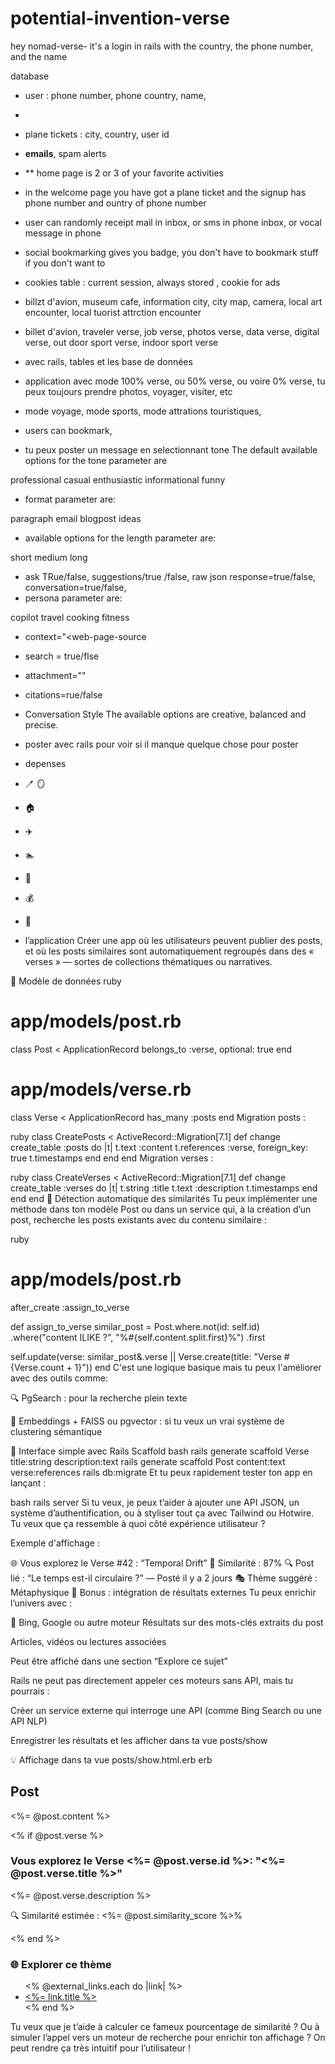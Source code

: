 # potential-invention-verse
hey
nomad-verse- it's a login in rails with the country, the phone number, and the name

database

- user : phone number, phone country, name,
* 

- plane tickets : city, country, user id
- **emails**, spam alerts

- ** home page is 2 or 3 of your favorite activities
- in the welcome page you have got a plane ticket
and the signup has phone number and ountry of phone number

- user can randomly receipt mail in inbox, or sms in phone inbox, or vocal message in phone

- social bookmarking gives you badge, you don't have to bookmark stuff if you don't want to
- cookies table : current session, always stored ,  cookie for ads
- billzt d'avion, museum cafe, information city, city map, camera, local art encounter, local tuorist attrction encounter

- billet d'avion, traveler verse, job verse, photos verse, data verse, digital verse, out door sport verse, indoor sport verse

- avec rails, tables et les base de données
- application avec mode 100% verse, ou 50% verse, ou voire 0% verse, tu peux toujours prendre photos, voyager, visiter, etc
- mode voyage, mode sports, mode attrations touristiques,
- users can bookmark,
- tu peux poster un message en selectionnant tone  The default available options for the tone parameter are

professional
casual
enthusiastic
informational
funny
- format parameter are:

paragraph
email
blogpost
ideas
- available options for the length parameter are:

short
medium
long
- ask TRue/false, suggestions/true /false, raw json response=true/false, conversation=true/false,
- persona parameter are:

copilot
travel
cooking
fitness

- context="<web-page-source
- search = true/flse
- attachment="<image-url-or-path>"
- citations=rue/false
- Conversation Style
The available options are creative, balanced and precise.


- poster avec rails pour voir si il manque quelque chose pour poster
- depenses
-  :toothbrush: :mirror:
- :house:
- :airplane:
- :swimmer:
- :woman:
- :moneybag:
- :football:
- l’application
Créer une app où les utilisateurs peuvent publier des posts, et où les posts similaires sont automatiquement regroupés dans des « verses » — sortes de collections thématiques ou narratives.

🧩 Modèle de données
ruby
# app/models/post.rb
class Post < ApplicationRecord
  belongs_to :verse, optional: true
end

# app/models/verse.rb
class Verse < ApplicationRecord
  has_many :posts
end
Migration posts :

ruby
class CreatePosts < ActiveRecord::Migration[7.1]
  def change
    create_table :posts do |t|
      t.text :content
      t.references :verse, foreign_key: true
      t.timestamps
    end
  end
end
Migration verses :

ruby
class CreateVerses < ActiveRecord::Migration[7.1]
  def change
    create_table :verses do |t|
      t.string :title
      t.text :description
      t.timestamps
    end
  end
end
🤖 Détection automatique des similarités
Tu peux implémenter une méthode dans ton modèle Post ou dans un service qui, à la création d’un post, recherche les posts existants avec du contenu similaire :

ruby
# app/models/post.rb
after_create :assign_to_verse

def assign_to_verse
  similar_post = Post.where.not(id: self.id)
                     .where("content ILIKE ?", "%#{self.content.split.first}%")
                     .first

  self.update(verse: similar_post&.verse || Verse.create(title: "Verse #{Verse.count + 1}"))
end
C'est une logique basique mais tu peux l'améliorer avec des outils comme:

🔍 PgSearch : pour la recherche plein texte

🧠 Embeddings + FAISS ou pgvector : si tu veux un vrai système de clustering sémantique

🎨 Interface simple avec Rails Scaffold
bash
rails generate scaffold Verse title:string description:text
rails generate scaffold Post content:text verse:references
rails db:migrate
Et tu peux rapidement tester ton app en lançant :

bash
rails server
Si tu veux, je peux t’aider à ajouter une API JSON, un système d’authentification, ou à styliser tout ça avec Tailwind ou Hotwire. Tu veux que ça ressemble à quoi côté expérience utilisateur ?

Exemple d'affichage :

🌐 Vous explorez le Verse #42 : “Temporal Drift”
🔗 Similarité : 87%
🔍 Post lié : “Le temps est-il circulaire ?” — Posté il y a 2 jours
🎭 Thème suggéré : Métaphysique
🤖 Bonus : intégration de résultats externes
Tu peux enrichir l’univers avec :

🔗 Bing, Google ou autre moteur
Résultats sur des mots-clés extraits du post

Articles, vidéos ou lectures associées

Peut être affiché dans une section “Explore ce sujet”

Rails ne peut pas directement appeler ces moteurs sans API, mais tu pourrais :

Créer un service externe qui interroge une API (comme Bing Search ou une API NLP)

Enregistrer les résultats et les afficher dans ta vue posts/show

💡 Affichage dans ta vue posts/show.html.erb
erb
<h2>Post</h2>
<p><%= @post.content %></p>

<% if @post.verse %>
  <div class="verse-info">
    <h3>Vous explorez le Verse <%= @post.verse.id %>: "<%= @post.verse.title %>"</h3>
    <p><%= @post.verse.description %></p>
    <p>🔍 Similarité estimée : <%= @post.similarity_score %>%</p>
  </div>
<% end %>

<div class="external-info">
  <h3>🌐 Explorer ce thème</h3>
  <ul>
    <% @external_links.each do |link| %>
      <li><a href="<%= link.url %>"><%= link.title %></a></li>
    <% end %>
  </ul>
</div>
Tu veux que je t’aide à calculer ce fameux pourcentage de similarité ? Ou à simuler l’appel vers un moteur de recherche pour enrichir ton affichage ? On peut rendre ça très intuitif pour l’utilisateur ! 


